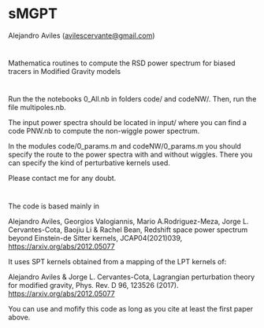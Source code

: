 # sMGPT

Alejandro Aviles
(avilescervante@gmail.com)

#

Mathematica routines to compute the RSD power spectrum for biased tracers in Modified Gravity models

#

Run the the notebooks 0_All.nb in folders code/ and codeNW/. Then, run the file multipoles.nb.

The input power spectra should be located in input/ where you can find a code PNW.nb to compute the non-wiggle power spectrum.

In the modules code/0_params.m and codeNW/0_params.m you should specify the route to the power spectra with and without wiggles. There you can specify the kind of perturbative kernels used. 

Please contact me for any doubt. 

#

The code is based mainly in

Alejandro Aviles, Georgios Valogiannis, Mario A.Rodriguez-Meza, Jorge L. Cervantes-Cota, Baojiu Li & Rachel Bean, Redshift space power spectrum beyond Einstein-de Sitter kernels, JCAP04(2021)039, https://arxiv.org/abs/2012.05077

It uses SPT kernels obtained from a mapping of the LPT kernels of:

Alejandro Aviles & Jorge L. Cervantes-Cota, Lagrangian perturbation theory for modified gravity, Phys. Rev. D 96, 123526 (2017). https://arxiv.org/abs/2012.05077

You can use and mofify this code as long as you cite at least the first paper above.






